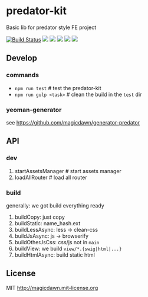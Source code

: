 # predator-kit
Basic lib for predator style FE project

[![Build Status](https://travis-ci.org/magicdawn/predator-kit.svg)](https://travis-ci.org/magicdawn/predator-kit)
![](https://img.shields.io/npm/v/predator-kit.svg)
![](https://img.shields.io/node/v/predator-kit.svg)
![](https://img.shields.io/npm/dm/predator-kit.svg)
![](https://img.shields.io/npm/dt/predator-kit.svg)
![](https://img.shields.io/npm/l/predator-kit.svg)

## Develop

### commands
- `npm run test` # test the predator-kit
- `npm run gulp <task>` # clean the  build in the `test` dir

### yeoman-generator
see https://github.com/magicdawn/generator-predator

## API

### dev

1. startAssetsManager # start assets manager
2. loadAllRouter # load all router

### build
generally: we got build everything ready

1. buildCopy: just copy
2. buildStatic: name_hash.ext
3. buildLessAsync: less -> clean-css
4. buildJsAsync: js -> browserify
5. buildOtherJsCss: css/js not in `main`
6. buildView: we build `view/*.{swig|html|...}`
7. buildHtmlAsync: build static html

## License
MIT http://magicdawn.mit-license.org